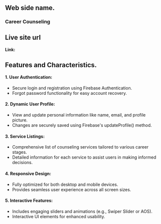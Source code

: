 ## Web side name.
### Career Counseling
## Live site url
#### Link: 
## Features and Characteristics.
#### 1. User Authentication:
- Secure login and registration using Firebase Authentication.
- Forgot password functionality for easy account recovery.
#### 2. Dynamic User Profile:
- View and update personal information like name, email, and profile picture.
- Changes are securely saved using Firebase's updateProfile() method.
#### 3. Service Listings:
- Comprehensive list of counseling services tailored to various career stages.
- Detailed information for each service to assist users in making informed decisions.
#### 4. Responsive Design:
- Fully optimized for both desktop and mobile devices.
- Provides seamless user experience across all screen sizes.
#### 5. Interactive Features:
- Includes engaging sliders and animations (e.g., Swiper Slider or AOS).
- Interactive UI elements for enhanced usability.
